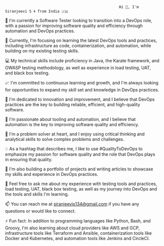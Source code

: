                                                         Hi 👋, I'm Siranjeevi S 🌀 from India 🇮🇳
                                                        

🏢 I'm currently a Software Tester looking to transition into a DevOps role, with a passion for improving software quality and efficiency through automation and DevOps practices.

🌱 Currently, I'm focusing on learning the latest DevOps tools and practices, including infrastructure as code, containerization, and automation, while building on my existing testing skills.

💻 My technical skills include proficiency in Java, the Karate framework, and OWASP testing methodology, as well as experience in load testing, UAT, and black box testing.

📈 I'm committed to continuous learning and growth, and I'm always looking for opportunities to expand my skill set and knowledge in DevOps practices.

🚀 I'm dedicated to innovation and improvement, and I believe that DevOps practices are the key to building reliable, efficient, and high-quality software.

🔧 I'm passionate about tooling and automation, and I believe that automation is the key to improving software quality and efficiency.

🧠 I'm a problem solver at heart, and I enjoy using critical thinking and analytical skills to solve complex problems and challenges.

💡 As a hashtag that describes me, I like to use #QualityToDevOps to emphasize my passion for software quality and the role that DevOps plays in ensuring that quality.

📝 I'm also building a portfolio of projects and writing articles to showcase my skills and experience in DevOps practices.

💬 Feel free to ask me about my experience with testing tools and practices, load testing, UAT, black box testing, as well as my journey into DevOps and the tools and skills I'm learning.

📫 You can reach me at siranjeevis134@gmail.com if you have any questions or would like to connect.

⚡ Fun fact: In addition to programming languages like Python, Bash, and Groovy, I'm also learning about cloud providers like AWS and GCP, infrastructure tools like Terraform and Ansible, containerization tools like Docker and Kubernetes, and automation tools like Jenkins and CircleCI.

